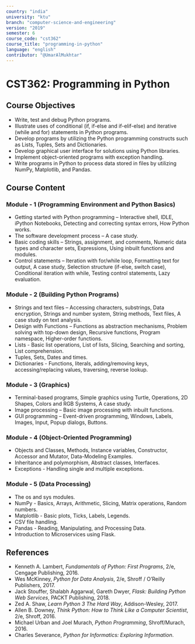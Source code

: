 ```yaml
---
country: "india"
university: "ktu"
branch: "computer-science-and-engineering"
version: "2019"
semester: 6
course_code: "cst362"
course_title: "programming-in-python"
language: "english"
contributor: "@UmarAlMukhtar"
---
```


# CST362: Programming in Python

## Course Objectives
* Write, test and debug Python programs.
* Illustrate uses of conditional (if, if-else and if-elif-else) and iterative (while and for) statements in Python programs.
* Develop programs by utilizing the Python programming constructs such as Lists, Tuples, Sets and Dictionaries.
* Develop graphical user interface for solutions using Python libraries.
* Implement object-oriented programs with exception handling.
* Write programs in Python to process data stored in files by utilizing NumPy, Matplotlib, and Pandas.

## Course Content

### Module - 1 (Programming Environment and Python Basics)
* Getting started with Python programming – Interactive shell, IDLE, iPython Notebooks, Detecting and correcting syntax errors, How Python works.
* The software development process – A case study.
* Basic coding skills – Strings, assignment, and comments, Numeric data types and character sets, Expressions, Using inbuilt functions and modules.
* Control statements – Iteration with for/while loop, Formatting text for output, A case study, Selection structure (if-else, switch case), Conditional iteration with while, Testing control statements, Lazy evaluation.

### Module - 2 (Building Python Programs)
* Strings and text files – Accessing characters, substrings, Data encryption, Strings and number system, String methods, Text files, A case study on text analysis.
* Design with Functions – Functions as abstraction mechanisms, Problem solving with top-down design, Recursive functions, Program namespace, Higher-order functions.
* Lists - Basic list operations, List of lists, Slicing, Searching and sorting, List comprehension.
* Tuples, Sets, Dates and times.
* Dictionaries - Functions, literals, adding/removing keys, accessing/replacing values, traversing, reverse lookup.

### Module - 3 (Graphics)
* Terminal-based programs, Simple graphics using Turtle, Operations, 2D Shapes, Colors and RGB Systems, A case study.
* Image processing – Basic image processing with inbuilt functions.
* GUI programming – Event-driven programming, Windows, Labels, Images, Input, Popup dialogs, Buttons.

### Module - 4 (Object-Oriented Programming)
* Objects and Classes, Methods, Instance variables, Constructor, Accessor and Mutator, Data-Modeling Examples.
* Inheritance and polymorphism, Abstract classes, Interfaces.
* Exceptions - Handling single and multiple exceptions.

### Module - 5 (Data Processing)
* The os and sys modules.
* NumPy - Basics, Arrays, Arithmetic, Slicing, Matrix operations, Random numbers.
* Matplotlib - Basic plots, Ticks, Labels, Legends.
* CSV file handling.
* Pandas - Reading, Manipulating, and Processing Data.
* Introduction to Microservices using Flask.

## References
* Kenneth A. Lambert, *Fundamentals of Python: First Programs*, 2/e, Cengage Publishing, 2016.
* Wes McKinney, *Python for Data Analysis*, 2/e, Shroff / O’Reilly Publishers, 2017.
* Jack Stouffer, Shalabh Aggarwal, Gareth Dwyer, *Flask: Building Python Web Services*, PACKT Publishing, 2018.
* Zed A. Shaw, *Learn Python 3 The Hard Way*, Addison-Wesley, 2017.
* Allen B. Downey, *Think Python: How to Think Like a Computer Scientist*, 2/e, Shroff, 2016.
* Michael Urban and Joel Murach, *Python Programming*, Shroff/Murach, 2016.
* Charles Severance, *Python for Informatics: Exploring Information*.
